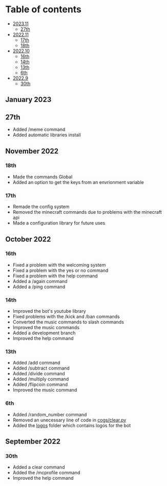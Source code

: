 # Table of contents
* [2023.11](changelog.md#january-2023)
    * [27th](changelog.md#27th)
* [2022.11](changelog.md#november-2022)
    * [17th](changelog.md#17th)
    * [18th](changelog.md#17th)
* [2022.10](changelog.md#october-2022)
    * [16th](changelog.md#16th)
    * [14th](changelog.md#14th)
    * [13th](changelog.md#13th)
    * [6th](changelog.md#6th)
* [2022.9](changelog.md#september-2022)
    * [30th](changelog.md#30th)
## January 2023
## 27th
- Added /meme command
- Added automatic libraries install
## November 2022
### 18th
- Made the commands Global
- Added an option to get the keys from an envrionment variable
### 17th
- Remade the config system
- Removed the minecraft commands due to problems with the minecraft api
- Made a configuration library for future uses
## October 2022
### 16th
- Fixed a problem with the welcoming system
- Fixed a problem with the yes or no command
- Fixed a problem with the help command
- Added a /again command
- Added a /ping command
### 14th
- Improved the bot's youtube library
- Fixed problems with the /kick and /ban commands 
- Converted the music commands to slash commands
- Improved the music commands 
- Added a development branch
- Improved the help command
### 13th
- Added /add command
- Added /subtract command 
- Added /divide command
- Added /multiply command
- Added /flipcoin command
- Improved the music command
### 6th
- Added /random_number command
- Removed an unecessary line of code in [cogs/clear.py](cogs/clear.py)
- Added the [logos](logos) folder which contains logos for the bot
## September 2022
### 30th 
- Added a clear command 
- Added the /mcprofile command
- Improved the help command
